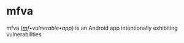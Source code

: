 # mfva

mfva (*[mf](https://www.urbandictionary.com/define.php?term=mother+fucker)&bull;vulnerable&bull;app*) is an Android app intentionally exhibiting vulnerabilities
